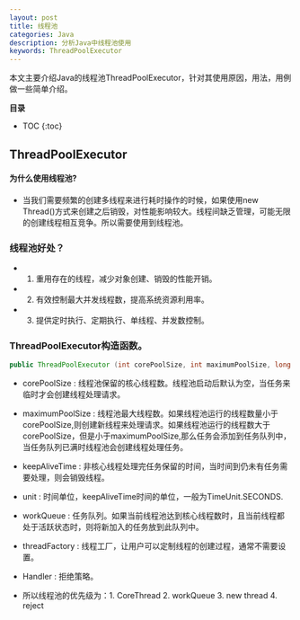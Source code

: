 ```yaml
---
layout: post
title: 线程池
categories: Java
description: 分析Java中线程池使用
keywords: ThreadPoolExecutor
---
```


本文主要介绍Java的线程池ThreadPoolExecutor，针对其使用原因，用法，用例做一些简单介绍。


**目录**

* TOC
{:toc}

## ThreadPoolExecutor

#### 为什么使用线程池?
* 当我们需要频繁的创建多线程来进行耗时操作的时候，如果使用new Thread()方式来创建之后销毁，对性能影响较大。线程间缺乏管理，可能无限的创建线程相互竞争。所以需要使用到线程池。

### 线程池好处？
* 1. 重用存在的线程，减少对象创建、销毁的性能开销。
* 2. 有效控制最大并发线程数，提高系统资源利用率。
* 3. 提供定时执行、定期执行、单线程、并发数控制。

### ThreadPoolExecutor构造函数。
```Java
public ThreadPoolExecutor (int corePoolSize, int maximumPoolSize, long keepAliveTime, TimeUnit unit, BlockingQueue<Runable> workQueue, ThreadFactory threadFactory, RejectedExecutionHandler handler)
```

* corePoolSize : 线程池保留的核心线程数。线程池启动后默认为空，当任务来临时才会创建线程处理请求。
* maximumPoolSize : 线程池最大线程数。如果线程池运行的线程数量小于corePoolSize,则创建新线程来处理请求。如果线程池运行的线程数大于corePoolSize，但是小于maximumPoolSize,那么任务会添加到任务队列中，当任务队列已满时线程池会创建线程处理任务。
* keepAliveTime : 非核心线程处理完任务保留的时间，当时间到仍未有任务需要处理，则会销毁线程。
* unit : 时间单位，keepAliveTime时间的单位，一般为TimeUnit.SECONDS.
* workQueue : 任务队列。如果当前线程池达到核心线程数时，且当前线程都处于活跃状态时，则将新加入的任务放到此队列中。
* threadFactory : 线程工厂，让用户可以定制线程的创建过程，通常不需要设置。
* Handler : 拒绝策略。

* 所以线程池的优先级为：1. CoreThread 2. workQueue 3. new thread 4. reject